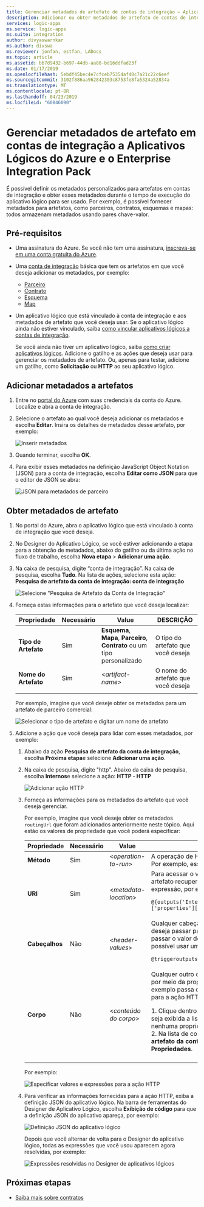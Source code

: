```yaml
---
title: Gerenciar metadados de artefato de contas de integração – Aplicativos Lógicos do Azure | Microsoft Docs
description: Adicionar ou obter metadados de artefato de contas de integração nos Aplicativos Lógicos do Azure com o Enterprise Integration Pack
services: logic-apps
ms.service: logic-apps
ms.suite: integration
author: divyaswarnkar
ms.author: divswa
ms.reviewer: jonfan, estfan, LADocs
ms.topic: article
ms.assetid: bb7d9432-b697-44db-aa88-bd16ddfad23f
ms.date: 01/17/2019
ms.openlocfilehash: 5ebdf45bec4e7cfceb75354af40c7a21c22c6eef
ms.sourcegitcommit: 3102f886aa962842303c8753fe8fa5324a52834a
ms.translationtype: MT
ms.contentlocale: pt-BR
ms.lasthandoff: 04/23/2019
ms.locfileid: "60846090"
---
```

# <a name="manage-artifact-metadata-in-integration-accounts-with-azure-logic-apps-and-enterprise-integration-pack"></a>Gerenciar metadados de artefato em contas de integração a Aplicativos Lógicos do Azure e o Enterprise Integration Pack

É possível definir os metadados personalizados para artefatos em contas de integração e obter esses metadados durante o tempo de execução do aplicativo lógico para ser usado. Por exemplo, é possível fornecer metadados para artefatos, como parceiros, contratos, esquemas e mapas: todos armazenam metadados usando pares chave-valor. 

## <a name="prerequisites"></a>Pré-requisitos

* Uma assinatura do Azure. Se você não tem uma assinatura, <a href="https://azure.microsoft.com/free/" target="_blank">inscreva-se em uma conta gratuita do Azure</a>.

* Uma [conta de integração](../logic-apps/logic-apps-enterprise-integration-create-integration-account.md) básica que tem os artefatos em que você deseja adicionar os metadados, por exemplo: 

  * [Parceiro](logic-apps-enterprise-integration-partners.md)
  * [Contrato](logic-apps-enterprise-integration-agreements.md)
  * [Esquema](logic-apps-enterprise-integration-schemas.md)
  * [Map](logic-apps-enterprise-integration-maps.md)

* Um aplicativo lógico que está vinculado à conta de integração e aos metadados de artefato que você deseja usar. Se o aplicativo lógico ainda não estiver vinculado, saiba [como vincular aplicativos lógicos a contas de integração](logic-apps-enterprise-integration-create-integration-account.md#link-account). 

  Se você ainda não tiver um aplicativo lógico, saiba [como criar aplicativos lógicos](../logic-apps/quickstart-create-first-logic-app-workflow.md). 
  Adicione o gatilho e as ações que deseja usar para gerenciar os metadados de artefato. Ou, apenas para testar, adicione um gatilho, como **Solicitação** ou **HTTP** ao seu aplicativo lógico.

## <a name="add-metadata-to-artifacts"></a>Adicionar metadados a artefatos

1. Entre no <a href="https://portal.azure.com" target="_blank">portal do Azure</a> com suas credenciais da conta do Azure. Localize e abra a conta de integração.

1. Selecione o artefato ao qual você deseja adicionar os metadados e escolha **Editar**. Insira os detalhes de metadados desse artefato, por exemplo:

   ![Inserir metadados](media/logic-apps-enterprise-integration-metadata/add-partner-metadata.png)

1. Quando terminar, escolha **OK**.

1. Para exibir esses metadados na definição JavaScript Object Notation (JSON) para a conta de integração, escolha **Editar como JSON** para que o editor de JSON se abra: 

   ![JSON para metadados de parceiro](media/logic-apps-enterprise-integration-metadata/partner-metadata.png)

## <a name="get-artifact-metadata"></a>Obter metadados de artefato

1. No portal do Azure, abra o aplicativo lógico que está vinculado à conta de integração que você deseja. 

1. No Designer do Aplicativo Lógico, se você estiver adicionando a etapa para a obtenção de metadados, abaixo do gatilho ou da última ação no fluxo de trabalho, escolha **Nova etapa** > **Adicionar uma ação**. 

1. Na caixa de pesquisa, digite “conta de integração”. Na caixa de pesquisa, escolha **Tudo**. Na lista de ações, selecione esta ação: **Pesquisa de artefato da conta de integração: conta de integração**

   ![Selecione "Pesquisa de Artefato da Conta de Integração"](media/logic-apps-enterprise-integration-metadata/integration-account-artifact-lookup.png)

1. Forneça estas informações para o artefato que você deseja localizar:

   | Propriedade | Necessário | Value | DESCRIÇÃO | 
   |----------|---------|-------|-------------| 
   | **Tipo de Artefato** | Sim | **Esquema**, **Mapa**, **Parceiro**, **Contrato** ou um tipo personalizado | O tipo do artefato que você deseja | 
   | **Nome do Artefato** | Sim | <*artifact-name*> | O nome do artefato que você deseja | 
   ||| 

   Por exemplo, imagine que você deseje obter os metadados para um artefato de parceiro comercial:

   ![Selecionar o tipo de artefato e digitar um nome de artefato](media/logic-apps-enterprise-integration-metadata/artifact-lookup-information.png)

1. Adicione a ação que você deseja para lidar com esses metadados, por exemplo:

   1. Abaixo da ação **Pesquisa de artefato da conta de integração**, escolha **Próxima etapa**e selecione **Adicionar uma ação**. 

   1. Na caixa de pesquisa, digite "http". Abaixo da caixa de pesquisa, escolha **Internos**e selecione a ação: **HTTP - HTTP**

      ![Adicionar ação HTTP](media/logic-apps-enterprise-integration-metadata/http-action.png)

   1. Forneça as informações para os metadados do artefato que você deseja gerenciar. 

      Por exemplo, imagine que você deseje obter os metadados `routingUrl` que foram adicionados anteriormente neste tópico. Aqui estão os valores de propriedade que você poderá especificar: 

      | Propriedade | Necessário | Value | DESCRIÇÃO | 
      |----------|----------|-------|-------------| 
      | **Método** | Sim | <*operation-to-run*> | A operação de HTTP a ser executada no artefato. Por exemplo, essa ação HTTP usa p método **GET**. | 
      | **URI** | Sim | <*metadata-location*> | Para acessar o valor de metadados `routingUrl` do artefato recuperado, você poderá usar uma expressão, por exemplo: <p>`@{outputs('Integration_Account_Artifact_Lookup')['properties']['metadata']['routingUrl']}` | 
      | **Cabeçalhos** | Não  | <*header-values*> | Qualquer cabeçalho de saídas do gatilho que você deseja passar para a ação HTTP. Por exemplo, para passar o valor de propriedade `headers` do gatinho: é possível usar uma expressão: <p>`@triggeroutputs()['headers']` | 
      | **Corpo** | Não  | <*conteúdo do corpo*> | Qualquer outro conteúdo que você deseje passar por meio da propriedade `body` da ação HTTP. Este exemplo passa os valores `properties` do artefato para a ação HTTP: <p>1. Clique dentro da propriedade **Corpo** para que seja exibida a lista de conteúdo dinâmico. Se nenhuma propriedade aparecer, escolha **Ver mais**. <br>2. Na lista de conteúdo dinâmico, em **Pesquisa de artefato da conta de integração**, selecione **Propriedades**. | 
      |||| 

      Por exemplo: 

      ![Especificar valores e expressões para a ação HTTP](media/logic-apps-enterprise-integration-metadata/add-http-action-values.png)

   1. Para verificar as informações fornecidas para a ação HTTP, exiba a definição JSON do aplicativo lógico. Na barra de ferramentas do Designer de Aplicativo Lógico, escolha **Exibição de código** para que a definição JSON do aplicativo apareça, por exemplo:

      ![Definição JSON do aplicativo lógico](media/logic-apps-enterprise-integration-metadata/finished-logic-app-definition.png)

      Depois que você alternar de volta para o Designer do aplicativo lógico, todas as expressões que você usou aparecem agora resolvidas, por exemplo:

      ![Expressões resolvidas no Designer de aplicativos lógicos](media/logic-apps-enterprise-integration-metadata/resolved-expressions.png)

## <a name="next-steps"></a>Próximas etapas

* [Saiba mais sobre contratos](logic-apps-enterprise-integration-agreements.md)
